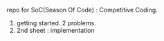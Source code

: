 repo for SoC(Season Of Code) : Competitive Coding.

1. getting started. 2 problems.
2. 2nd sheet : implementation
